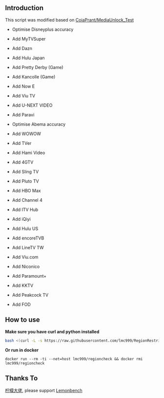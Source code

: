 ## Introduction
This script was modified based on [CoiaPrant/MediaUnlock_Test](https://github.com/CoiaPrant/MediaUnlock_Test)

+ Optimise Disneyplus accuracy

+ Add MyTVSuper

+ Add Dazn

+ Add Hulu Japan

+ Add Pretty Derby (Game)

+ Add Kancolle (Game)

+ Add Now E

+ Add Viu TV

+ Add U-NEXT VIDEO

+ Add Paravi

+ Optimise Abema accuracy

+ Add WOWOW

+ Add TVer

+ Add Hami Video

+ Add 4GTV

+ Add Sling TV

+ Add Pluto TV

+ Add HBO Max

+ Add Channel 4

+ Add ITV Hub

+ Add iQiyi

+ Add Hulu US

+ Add encoreTVB

+ Add LineTV TW

+ Add Viu.com

+ Add Niconico

+ Add Paramount+

+ Add KKTV

+ Add Peakcock TV

+ Add FOD

## How to use

**Make sure you have curl and python installed**

````bash
bash <(curl -L -s https://raw.githubusercontent.com/lmc999/RegionRestrictionCheck/main/check.sh) e
````

**Or run in docker**
````docker
docker run --rm -ti --net=host lmc999/regioncheck && docker rmi lmc999/regioncheck
````


## Thanks To
[柠檬大佬](https://t.me/ilemonrain), please support [Lemonbench](https://github.com/LemonBench/LemonBench)

